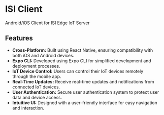 # ISI Client
Android/iOS Client for ISI Edge IoT Server

## Features
- **Cross-Platform:** Built using React Native, ensuring compatibility with both iOS and Android devices.
- **Expo CLI:** Developed using Expo CLI for simplified development and deployment processes.
- **IoT Device Control:** Users can control their IoT devices remotely through the mobile app.
- **Real-Time Updates:** Receive real-time updates and notifications from connected IoT devices.
- **User Authentication:** Secure user authentication system to protect user data and device access.
- **Intuitive UI:** Designed with a user-friendly interface for easy navigation and interaction.
